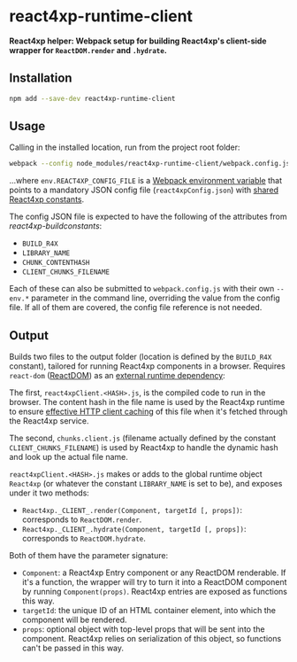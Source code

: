 # react4xp-runtime-client

**React4xp helper: Webpack setup for building React4xp's client-side wrapper for `ReactDOM.render` and `.hydrate`.**


## Installation

```bash
npm add --save-dev react4xp-runtime-client
```

## Usage

Calling in the installed location, run from the project root folder:

```bash
webpack --config node_modules/react4xp-runtime-client/webpack.config.js --env.REACT4XP_CONFIG_FILE=path/to/react4xpConfig.json
```
...where `env.REACT4XP_CONFIG_FILE` is a [Webpack environment variable](https://webpack.js.org/guides/environment-variables) that points to a mandatory JSON config file (`react4xpConfig.json`) with [shared React4xp constants](https://www.npmjs.com/package/react4xp-buildconstants).

The config JSON file is expected to have the following of the attributes from _react4xp-buildconstants_:
  - `BUILD_R4X`
  - `LIBRARY_NAME`
  - `CHUNK_CONTENTHASH` 
  - `CLIENT_CHUNKS_FILENAME`

Each of these can also be submitted to `webpack.config.js` with their own `--env.*` parameter in the command line, overriding the value from the config file. If all of them are covered, the config file reference is not needed.

## Output

Builds two files to the output folder (location is defined by the `BUILD_R4X` constant), tailored for running React4xp components in a browser. Requires `react-dom` ([ReactDOM](https://reactjs.org/docs/react-dom.html)) as an [external runtime dependency](https://webpack.js.org/configuration/externals/):

The first, `react4xpClient.<HASH>.js`, is the compiled code to run in the browser. The content hash in the file name is used by the React4xp runtime to ensure [effective HTTP client caching](https://developers.google.com/web/fundamentals/performance/optimizing-content-efficiency/http-caching) of this file when it's fetched through the React4xp service.

The second, `chunks.client.js` (filename actually defined by the constant `CLIENT_CHUNKS_FILENAME`) is used by React4xp to handle the dynamic hash and look up the actual file name.

`react4xpClient.<HASH>.js` makes or adds to the global runtime object `React4xp` (or whatever the constant `LIBRARY_NAME` is set to be), and exposes under it two methods:

  - `React4xp._CLIENT_.render(Component, targetId [, props])`: corresponds to `ReactDOM.render`. 
  - `React4xp._CLIENT_.hydrate(Component, targetId [, props])`: corresponds to `ReactDOM.hydrate`.

Both of them have the parameter signature:

  - `Component`: a React4xp Entry component or any ReactDOM renderable. If it's a function, the wrapper will try to turn it into a ReactDOM component by running `Component(props)`. React4xp entries are exposed as functions this way.
  - `targetId`: the unique ID of an HTML container element, into which the component will be rendered.
  - `props`: optional object with top-level props that will be sent into the component. React4xp relies on serialization of this object, so functions can't be passed in this way.
